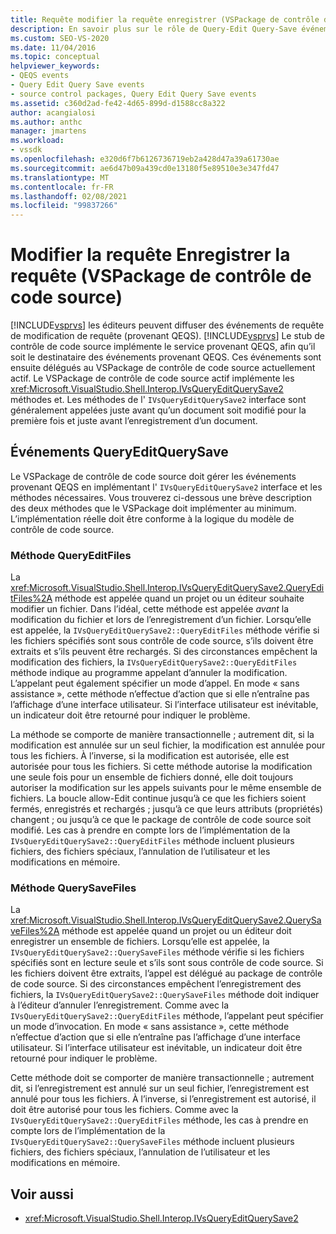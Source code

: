 ```yaml
---
title: Requête modifier la requête enregistrer (VSPackage de contrôle de code source) | Microsoft Docs
description: En savoir plus sur le rôle de Query-Edit Query-Save événements et sur la façon dont ils sont gérés par le VSPackage de contrôle de code source.
ms.custom: SEO-VS-2020
ms.date: 11/04/2016
ms.topic: conceptual
helpviewer_keywords:
- QEQS events
- Query Edit Query Save events
- source control packages, Query Edit Query Save events
ms.assetid: c360d2ad-fe42-4d65-899d-d1588cc8a322
author: acangialosi
ms.author: anthc
manager: jmartens
ms.workload:
- vssdk
ms.openlocfilehash: e320d6f7b6126736719eb2a428d47a39a61730ae
ms.sourcegitcommit: ae6d47b09a439cd0e13180f5e89510e3e347fd47
ms.translationtype: MT
ms.contentlocale: fr-FR
ms.lasthandoff: 02/08/2021
ms.locfileid: "99837266"
---
```

# <a name="query-edit-query-save-source-control-vspackage"></a>Modifier la requête Enregistrer la requête (VSPackage de contrôle de code source)
[!INCLUDE[vsprvs](../../code-quality/includes/vsprvs_md.md)] les éditeurs peuvent diffuser des événements de requête de modification de requête (provenant QEQS). [!INCLUDE[vsprvs](../../code-quality/includes/vsprvs_md.md)] Le stub de contrôle de code source implémente le service provenant QEQS, afin qu’il soit le destinataire des événements provenant QEQS. Ces événements sont ensuite délégués au VSPackage de contrôle de code source actuellement actif. Le VSPackage de contrôle de code source actif implémente les <xref:Microsoft.VisualStudio.Shell.Interop.IVsQueryEditQuerySave2> méthodes et. Les méthodes de l' `IVsQueryEditQuerySave2` interface sont généralement appelées juste avant qu’un document soit modifié pour la première fois et juste avant l’enregistrement d’un document.

## <a name="queryeditquerysave-events"></a>Événements QueryEditQuerySave
 Le VSPackage de contrôle de code source doit gérer les événements provenant QEQS en implémentant l' `IVsQueryEditQuerySave2` interface et les méthodes nécessaires. Vous trouverez ci-dessous une brève description des deux méthodes que le VSPackage doit implémenter au minimum. L’implémentation réelle doit être conforme à la logique du modèle de contrôle de code source.

### <a name="queryeditfiles-method"></a>Méthode QueryEditFiles
 La <xref:Microsoft.VisualStudio.Shell.Interop.IVsQueryEditQuerySave2.QueryEditFiles%2A> méthode est appelée quand un projet ou un éditeur souhaite modifier un fichier. Dans l’idéal, cette méthode est appelée *avant* la modification du fichier et lors de l’enregistrement d’un fichier. Lorsqu’elle est appelée, la `IVsQueryEditQuerySave2::QueryEditFiles` méthode vérifie si les fichiers spécifiés sont sous contrôle de code source, s’ils doivent être extraits et s’ils peuvent être rechargés. Si des circonstances empêchent la modification des fichiers, la `IVsQueryEditQuerySave2::QueryEditFiles` méthode indique au programme appelant d’annuler la modification. L’appelant peut également spécifier un mode d’appel. En mode « sans assistance », cette méthode n’effectue d’action que si elle n’entraîne pas l’affichage d’une interface utilisateur. Si l’interface utilisateur est inévitable, un indicateur doit être retourné pour indiquer le problème.

 La méthode se comporte de manière transactionnelle ; autrement dit, si la modification est annulée sur un seul fichier, la modification est annulée pour tous les fichiers. À l’inverse, si la modification est autorisée, elle est autorisée pour tous les fichiers. Si cette méthode autorise la modification une seule fois pour un ensemble de fichiers donné, elle doit toujours autoriser la modification sur les appels suivants pour le même ensemble de fichiers. La boucle allow-Edit continue jusqu’à ce que les fichiers soient fermés, enregistrés et rechargés ; jusqu’à ce que leurs attributs (propriétés) changent ; ou jusqu’à ce que le package de contrôle de code source soit modifié. Les cas à prendre en compte lors de l’implémentation de la `IVsQueryEditQuerySave2::QueryEditFiles` méthode incluent plusieurs fichiers, des fichiers spéciaux, l’annulation de l’utilisateur et les modifications en mémoire.

### <a name="querysavefiles-method"></a>Méthode QuerySaveFiles
 La <xref:Microsoft.VisualStudio.Shell.Interop.IVsQueryEditQuerySave2.QuerySaveFiles%2A> méthode est appelée quand un projet ou un éditeur doit enregistrer un ensemble de fichiers. Lorsqu’elle est appelée, la `IVsQueryEditQuerySave2::QuerySaveFiles` méthode vérifie si les fichiers spécifiés sont en lecture seule et s’ils sont sous contrôle de code source. Si les fichiers doivent être extraits, l’appel est délégué au package de contrôle de code source. Si des circonstances empêchent l’enregistrement des fichiers, la `IVsQueryEditQuerySave2::QuerySaveFiles` méthode doit indiquer à l’éditeur d’annuler l’enregistrement. Comme avec la `IVsQueryEditQuerySave2::QueryEditFiles` méthode, l’appelant peut spécifier un mode d’invocation. En mode « sans assistance », cette méthode n’effectue d’action que si elle n’entraîne pas l’affichage d’une interface utilisateur. Si l’interface utilisateur est inévitable, un indicateur doit être retourné pour indiquer le problème.

 Cette méthode doit se comporter de manière transactionnelle ; autrement dit, si l’enregistrement est annulé sur un seul fichier, l’enregistrement est annulé pour tous les fichiers. À l’inverse, si l’enregistrement est autorisé, il doit être autorisé pour tous les fichiers. Comme avec la `IVsQueryEditQuerySave2::QueryEditFiles` méthode, les cas à prendre en compte lors de l’implémentation de la `IVsQueryEditQuerySave2::QuerySaveFiles` méthode incluent plusieurs fichiers, des fichiers spéciaux, l’annulation de l’utilisateur et les modifications en mémoire.

## <a name="see-also"></a>Voir aussi
- <xref:Microsoft.VisualStudio.Shell.Interop.IVsQueryEditQuerySave2>
